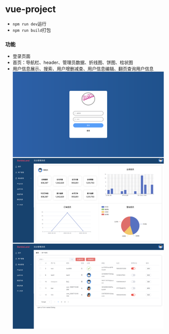 # vue-project
- ```npm run dev```运行
- ```npm run build```打包
### 功能
* 登录页面
* 首页：导航栏、header、管理员数据、折线图、饼图、柱状图
* 用户信息展示、搜索、用户增删减查、用户信息编辑、翻页查询用户信息
![avatar](./src/assets/login.png)
![avatar](./src/assets/home.png)
![avatar](./src/assets/user.png)


